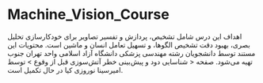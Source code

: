 # Machine_Vision_Course
اهداف این درس شامل تشخیص، پردازش و تفسیر تصاویر برای خودکارسازی تحلیل بصری، بهبود دقت تشخیص الگوها، و تسهیل تعامل انسان و ماشین است. محتویات این مستند توسط دانشجویان رشته مهندسی پزشکی دانشگاه آزاد اسلامی واحد تهران جنوب تهیه می‌شود.
صفحه < شناسایی دود و پیش‌بینی خطر آتش‌سوزی قبل از وقوع > توسط امیرسینا نوروزی کیا در حال تکمیل است.
